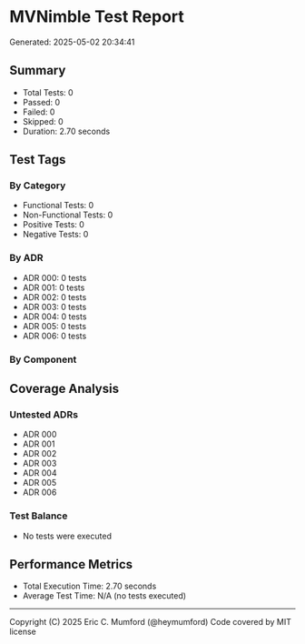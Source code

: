 # MVNimble Test Report

Generated: 2025-05-02 20:34:41

## Summary

* Total Tests: 0
* Passed: 0
* Failed: 0
* Skipped: 0
* Duration: 2.70 seconds

## Test Tags

### By Category

* Functional Tests: 0
* Non-Functional Tests: 0
* Positive Tests: 0
* Negative Tests: 0

### By ADR

* ADR 000: 0 tests
* ADR 001: 0 tests
* ADR 002: 0 tests
* ADR 003: 0 tests
* ADR 004: 0 tests
* ADR 005: 0 tests
* ADR 006: 0 tests

### By Component


## Coverage Analysis

### Untested ADRs

* ADR 000
* ADR 001
* ADR 002
* ADR 003
* ADR 004
* ADR 005
* ADR 006

### Test Balance

* No tests were executed

## Performance Metrics

* Total Execution Time: 2.70 seconds
* Average Test Time: N/A (no tests executed)



---
Copyright (C) 2025 Eric C. Mumford (@heymumford) Code covered by MIT license

